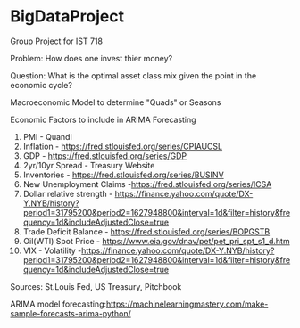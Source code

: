 # BigDataProject
Group Project for IST 718 

Problem: How does one invest thier money?

Question: What is the optimal asset class mix given the point in the economic cycle?

Macroeconomic Model to determine "Quads" or Seasons

Economic Factors to include in ARIMA Forecasting
1. PMI - Quandl
2. Inflation - https://fred.stlouisfed.org/series/CPIAUCSL
3. GDP - https://fred.stlouisfed.org/series/GDP
4. 2yr/10yr Spread - Treasury Website
5. Inventories - https://fred.stlouisfed.org/series/BUSINV
6. New Unemployment Claims -https://fred.stlouisfed.org/series/ICSA
7. Dollar relative strength - https://finance.yahoo.com/quote/DX-Y.NYB/history?period1=31795200&period2=1627948800&interval=1d&filter=history&frequency=1d&includeAdjustedClose=true
8. Trade Deficit Balance - https://fred.stlouisfed.org/series/BOPGSTB
9. Oil(WTI) Spot Price - https://www.eia.gov/dnav/pet/pet_pri_spt_s1_d.htm
10. VIX - Volatility -https://finance.yahoo.com/quote/DX-Y.NYB/history?period1=31795200&period2=1627948800&interval=1d&filter=history&frequency=1d&includeAdjustedClose=true

Sources: St.Louis Fed, US Treasury, Pitchbook


ARIMA model forecasting:https://machinelearningmastery.com/make-sample-forecasts-arima-python/
